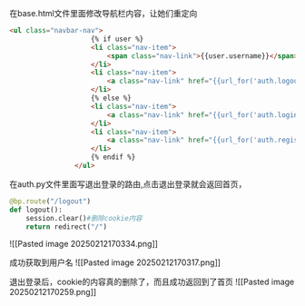 在base.html文件里面修改导航栏内容，让她们重定向
```html
<ul class="navbar-nav">
                    {% if user %}
                    <li class="nav-item">
                        <span class="nav-link">{{user.username}}</span>
                    </li>
                    <li class="nav-item">
                        <a class="nav-link" href="{{url_for('auth.logout')}}">退出登录</a>
                    </li>
                    {% else %}
                    <li class="nav-item">
                        <a class="nav-link" href="{{url_for('auth.login')}}">登录</a>
                    </li>
                    <li class="nav-item">
                        <a class="nav-link" href="{{url_for('auth.register')}}">注册</a>
                    </li>
                    {% endif %}
                </ul>
```

在auth.py文件里面写退出登录的路由,点击退出登录就会返回首页，
```python
@bp.route("/logout")
def logout():
    session.clear()#删除cookie内容
    return redirect("/")
```
![[Pasted image 20250212170334.png]]

成功获取到用户名
![[Pasted image 20250212170317.png]]

退出登录后，cookie的内容真的删除了，而且成功返回到了首页
![[Pasted image 20250212170259.png]]